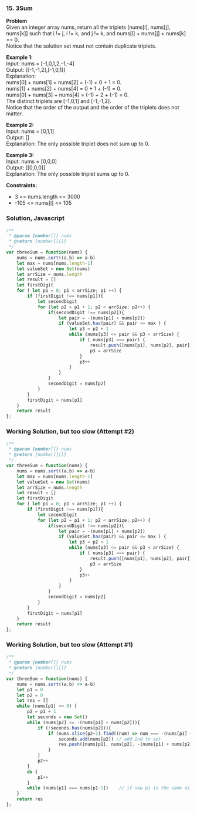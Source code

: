 ### 15. 3Sum

**Problem**\
Given an integer array nums, return all the triplets [nums[i], nums[j], nums[k]] such that i != j, i != k, and j != k, and nums[i] + nums[j] + nums[k] == 0.\
Notice that the solution set must not contain duplicate triplets.

**Example 1:**\
Input: nums = [-1,0,1,2,-1,-4]\
Output: [[-1,-1,2],[-1,0,1]]\
Explanation: \
nums[0] + nums[1] + nums[2] = (-1) + 0 + 1 = 0.\
nums[1] + nums[2] + nums[4] = 0 + 1 + (-1) = 0.\
nums[0] + nums[3] + nums[4] = (-1) + 2 + (-1) = 0.\
The distinct triplets are [-1,0,1] and [-1,-1,2].\
Notice that the order of the output and the order of the triplets does not matter.

**Example 2:**\
Input: nums = [0,1,1]\
Output: []\
Explanation: The only possible triplet does not sum up to 0.

**Example 3:**\
Input: nums = [0,0,0]\
Output: [[0,0,0]]\
Explanation: The only possible triplet sums up to 0.

**Constraints:**
* 3 <= nums.length <= 3000
* -105 <= nums[i] <= 105

### Solution, Javascript
```javascript
/**
 * @param {number[]} nums
 * @return {number[][]}
 */
var threeSum = function(nums) {
    nums = nums.sort((a,b) => a-b)
    let max = nums[nums.length-1]
    let valueSet = new Set(nums)
    let arrSize = nums.length
    let result = []
    let firstDigit
    for ( let p1 = 0; p1 < arrSize; p1 ++) {
        if (firstDigit !== nums[p1]){
            let secondDigit
            for (let p2 = p1 + 1; p2 < arrSize; p2++) {
                if(secondDigit !== nums[p2]){
                    let pair = -(nums[p1] + nums[p2])
                    if (valueSet.has(pair) && pair <= max ) {
                        let p3 = p2 + 1
                        while (nums[p3] <= pair && p3 < arrSize) {
                            if ( nums[p3] === pair) {
                                result.push([nums[p1], nums[p2], pair])
                                p3 = arrSize
                            }
                            p3++
                        }
                    }
                }
                secondDigit = nums[p2]
            }
        }
        firstDigit = nums[p1]     
    }
    return result
};
```

### Working Solution, but too slow (Attempt #2)
```javascript
/**
 * @param {number[]} nums
 * @return {number[][]}
 */
var threeSum = function(nums) {
    nums = nums.sort((a,b) => a-b)
    let max = nums[nums.length-1]
    let valueSet = new Set(nums)
    let arrSize = nums.length
    let result = []
    let firstDigit
    for ( let p1 = 0; p1 < arrSize; p1 ++) {
        if (firstDigit !== nums[p1]){
            let secondDigit
            for (let p2 = p1 + 1; p2 < arrSize; p2++) {
                if(secondDigit !== nums[p2]){
                    let pair = -(nums[p1] + nums[p2])
                    if (valueSet.has(pair) && pair <= max ) {
                        let p3 = p2 + 1
                        while (nums[p3] <= pair && p3 < arrSize) {
                            if ( nums[p3] === pair) {
                                result.push([nums[p1], nums[p2], pair])
                                p3 = arrSize
                            }
                            p3++
                        }
                    }
                }
                secondDigit = nums[p2]
            }
        }
        firstDigit = nums[p1]     
    }
    return result
};

```

### Working Solution, but too slow (Attempt #1)
```javascript
/**
 * @param {number[]} nums
 * @return {number[][]}
 */
var threeSum = function(nums) {
    nums = nums.sort((a,b) => a-b)
    let p1 = 0
    let p2 = 0
    let res = []
    while (nums[p1] <= 0) {
        p2 = p1 + 1
        let seconds = new Set()
        while (nums[p2] <= -(nums[p1] + nums[p2])){
            if (!seconds.has(nums[p2])){
                if (nums.slice(p2+1).find((num) => num === -(nums[p1] + nums[p2])) !== undefined){
                    seconds.add(nums[p2]) // add 2nd to set
                    res.push([nums[p1], nums[p2], -(nums[p1] + nums[p2])]) // push to triplet
                }
            }
            p2++
        }
        do {
            p1++
        } 
        while (nums[p1] === nums[p1-1])    // if new p1 is the same as old p1, fast forward until num at p1 is new
    }
    return res
};
```